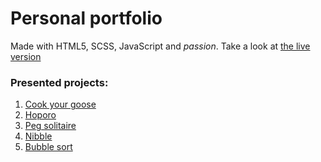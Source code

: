 # Personal portfolio

Made with HTML5, SCSS, JavaScript and _passion_.
Take a look at [the live version](https://keikeu.github.io/)

### Presented projects:

1. [Cook your goose](https://cookyourgoose.eu)
2. [Hoporo](https://keikeu.github.io/Hoporo)
3. [Peg solitaire](https://keikeu.github.io/Pegs)
4. [Nibble](https://keikeu.github.io/Nibble)
5. [Bubble sort](https://keikeu.github.io/bubble-sort)
